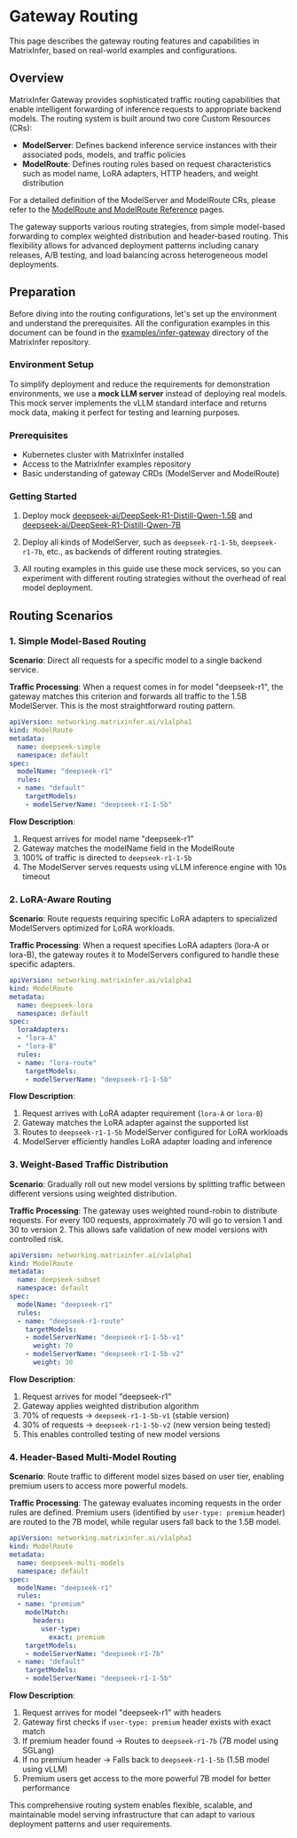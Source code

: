 # Gateway Routing

This page describes the gateway routing features and capabilities in MatrixInfer, based on real-world examples and configurations.

## Overview

MatrixInfer Gateway provides sophisticated traffic routing capabilities that enable intelligent forwarding of inference requests to appropriate backend models. The routing system is built around two core Custom Resources (CRs):

- **ModelServer**: Defines backend inference service instances with their associated pods, models, and traffic policies
- **ModelRoute**: Defines routing rules based on request characteristics such as model name, LoRA adapters, HTTP headers, and weight distribution

For a detailed definition of the ModelServer and ModelRoute CRs, please refer to the [ModelRoute and ModelRoute Reference](../reference/crd/networking.matrixinfer.ai.v1alpha1.md) pages.

The gateway supports various routing strategies, from simple model-based forwarding to complex weighted distribution and header-based routing. This flexibility allows for advanced deployment patterns including canary releases, A/B testing, and load balancing across heterogeneous model deployments.

## Preparation

Before diving into the routing configurations, let's set up the environment and understand the prerequisites. All the configuration examples in this document can be found in the [examples/infer-gateway](https://github.com/matrixinfer-ai/matrixinfer/tree/main/examples/infer-gateway) directory of the MatrixInfer repository.

### Environment Setup

To simplify deployment and reduce the requirements for demonstration environments, we use a **mock LLM server** instead of deploying real models. This mock server implements the vLLM standard interface and returns mock data, making it perfect for testing and learning purposes.

### Prerequisites

- Kubernetes cluster with MatrixInfer installed
- Access to the MatrixInfer examples repository
- Basic understanding of gateway CRDs (ModelServer and ModelRoute)

### Getting Started

1. Deploy mock [deepseek-ai/DeepSeek-R1-Distill-Qwen-1.5B](https://github.com/matrixinfer-ai/matrixinfer/tree/main/examples/infer-gateway/llm-mock-ds1.5b.yaml) and [deepseek-ai/DeepSeek-R1-Distill-Qwen-7B](https://github.com/matrixinfer-ai/matrixinfer/tree/main/examples/infer-gateway/llm-mock-ds7b.yaml)

2. Deploy all kinds of ModelServer, such as `deepseek-r1-1-5b`, `deepseek-r1-7b`, etc., as backends of different routing strategies.

3. All routing examples in this guide use these mock services, so you can experiment with different routing strategies without the overhead of real model deployment.

## Routing Scenarios

### 1. Simple Model-Based Routing

**Scenario**: Direct all requests for a specific model to a single backend service.

**Traffic Processing**: When a request comes in for model "deepseek-r1", the gateway matches this criterion and forwards all traffic to the 1.5B ModelServer. This is the most straightforward routing pattern.

```yaml
apiVersion: networking.matrixinfer.ai/v1alpha1
kind: ModelRoute
metadata:
  name: deepseek-simple
  namespace: default
spec:
  modelName: "deepseek-r1"
  rules:
  - name: "default"
    targetModels:
    - modelServerName: "deepseek-r1-1-5b"
```

**Flow Description**: 
1. Request arrives for model name "deepseek-r1"
2. Gateway matches the modelName field in the ModelRoute
3. 100% of traffic is directed to `deepseek-r1-1-5b`
4. The ModelServer serves requests using vLLM inference engine with 10s timeout

### 2. LoRA-Aware Routing

**Scenario**: Route requests requiring specific LoRA adapters to specialized ModelServers optimized for LoRA workloads.

**Traffic Processing**: When a request specifies LoRA adapters (lora-A or lora-B), the gateway routes it to ModelServers configured to handle these specific adapters.

```yaml
apiVersion: networking.matrixinfer.ai/v1alpha1
kind: ModelRoute
metadata:
  name: deepseek-lora
  namespace: default
spec:
  loraAdapters:
  - "lora-A"
  - "lora-B"
  rules:
  - name: "lora-route"
    targetModels:
    - modelServerName: "deepseek-r1-1-5b"
```

**Flow Description**:
1. Request arrives with LoRA adapter requirement (`lora-A` or `lora-B`)
2. Gateway matches the LoRA adapter against the supported list
3. Routes to `deepseek-r1-1-5b` ModelServer configured for LoRA workloads
4. ModelServer efficiently handles LoRA adapter loading and inference

### 3. Weight-Based Traffic Distribution

**Scenario**: Gradually roll out new model versions by splitting traffic between different versions using weighted distribution.

**Traffic Processing**: The gateway uses weighted round-robin to distribute requests. For every 100 requests, approximately 70 will go to version 1 and 30 to version 2. This allows safe validation of new model versions with controlled risk.

```yaml
apiVersion: networking.matrixinfer.ai/v1alpha1
kind: ModelRoute
metadata:
  name: deepseek-subset
  namespace: default
spec:
  modelName: "deepseek-r1"
  rules:
  - name: "deepseek-r1-route"
    targetModels:
    - modelServerName: "deepseek-r1-1-5b-v1"
      weight: 70
    - modelServerName: "deepseek-r1-1-5b-v2"
      weight: 30
```

**Flow Description**:
1. Request arrives for model "deepseek-r1"
2. Gateway applies weighted distribution algorithm
3. 70% of requests → `deepseek-r1-1-5b-v1` (stable version)
4. 30% of requests → `deepseek-r1-1-5b-v2` (new version being tested)
5. This enables controlled testing of new model versions

### 4. Header-Based Multi-Model Routing

**Scenario**: Route traffic to different model sizes based on user tier, enabling premium users to access more powerful models.

**Traffic Processing**: The gateway evaluates incoming requests in the order rules are defined. Premium users (identified by `user-type: premium` header) are routed to the 7B model, while regular users fall back to the 1.5B model.

```yaml
apiVersion: networking.matrixinfer.ai/v1alpha1
kind: ModelRoute
metadata:
  name: deepseek-multi-models
  namespace: default
spec:
  modelName: "deepseek-r1"
  rules:
  - name: "premium"
    modelMatch:
      headers:
        user-type:
          exact: premium
    targetModels:
    - modelServerName: "deepseek-r1-7b"
  - name: "default"
    targetModels:
    - modelServerName: "deepseek-r1-1-5b"
```

**Flow Description**:
1. Request arrives for model "deepseek-r1" with headers
2. Gateway first checks if `user-type: premium` header exists with exact match
3. If premium header found → Routes to `deepseek-r1-7b` (7B model using SGLang)
4. If no premium header → Falls back to `deepseek-r1-1-5b` (1.5B model using vLLM)
5. Premium users get access to the more powerful 7B model for better performance

This comprehensive routing system enables flexible, scalable, and maintainable model serving infrastructure that can adapt to various deployment patterns and user requirements.
